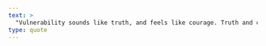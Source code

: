 ```yaml
---
text: >
  "Vulnerability sounds like truth, and feels like courage. Truth and courage aren't always comfortable, but they're never weakness." - Brené Brown
type: quote
---
```

